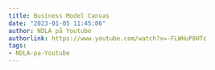 ```yaml
---
title: Business Model Canvas
date: "2023-01-05 11:45:06"
author: NDLA på Youtube
authorlink: https://www.youtube.com/watch?v=-FLWHuP8HTc
tags:
- NDLA-pa-Youtube
---
```

